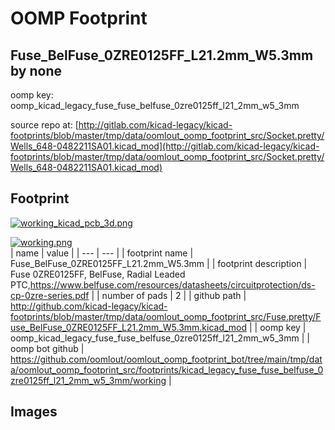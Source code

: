 # OOMP Footprint  
## Fuse_BelFuse_0ZRE0125FF_L21.2mm_W5.3mm  by none  
  
oomp key: oomp_kicad_legacy_fuse_fuse_belfuse_0zre0125ff_l21_2mm_w5_3mm  
  
source repo at: [http://gitlab.com/kicad-legacy/kicad-footprints/blob/master/tmp/data/oomlout_oomp_footprint_src/Socket.pretty/Wells_648-0482211SA01.kicad_mod](http://gitlab.com/kicad-legacy/kicad-footprints/blob/master/tmp/data/oomlout_oomp_footprint_src/Socket.pretty/Wells_648-0482211SA01.kicad_mod)  
## Footprint  
  
[![working_kicad_pcb_3d.png](working_kicad_pcb_3d_600.png)](working_kicad_pcb_3d.png)  
  
[![working.png](working_600.png)](working.png)  
| name | value | 
| --- | --- | 
| footprint name | Fuse_BelFuse_0ZRE0125FF_L21.2mm_W5.3mm | 
| footprint description | Fuse 0ZRE0125FF, BelFuse, Radial Leaded PTC,https://www.belfuse.com/resources/datasheets/circuitprotection/ds-cp-0zre-series.pdf | 
| number of pads | 2 | 
| github path | http://github.com/kicad-legacy/kicad-footprints/blob/master/tmp/data/oomlout_oomp_footprint_src/Fuse.pretty/Fuse_BelFuse_0ZRE0125FF_L21.2mm_W5.3mm.kicad_mod | 
| oomp key | oomp_kicad_legacy_fuse_fuse_belfuse_0zre0125ff_l21_2mm_w5_3mm | 
| oomp bot github | https://github.com/oomlout/oomlout_oomp_footprint_bot/tree/main/tmp/data/oomlout_oomp_footprint_src/footprints/kicad_legacy_fuse_fuse_belfuse_0zre0125ff_l21_2mm_w5_3mm/working | 
## Images  
